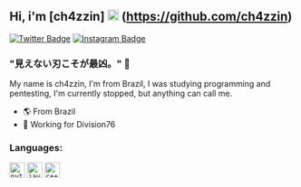 ## Hi, i'm [ch4zzin] <img src="https://images.emojiterra.com/twitter/v13.0/128px/1f1e7-1f1f7.png" height="20px" width="20px"/> (https://github.com/ch4zzin)

[![Twitter Badge](https://img.shields.io/badge/-Twitter-00acee?style=flat-square&logo=Twitter&logoColor=white)](https://twitter.com/ch4zzin)
[![Instagram Badge](https://img.shields.io/badge/-Instagram-e4405f?style=flat-square&logo=Instagram&logoColor=white)](https://instagram.com/bryan_4kl)

### "見えない刃こそが最凶。" 🧠 

My name is ch4zzin, I'm from Brazil, I was studying programming and pentesting, I'm currently stopped, but anything can call me.

- 🌎 From Brazil
- 🧪 Working for Division76

### Languages:

<code><img height="27" src="https://img.shields.io/badge/Python-3776AB?style=for-the-badge&logo=python&logoColor=white" alt="python"></code>
<code><img height="27" src="https://img.shields.io/badge/JavaScript-F7DF1E?style=for-the-badge&logo=javascript&logoColor=black" alt="javascript"></code>
<code><img height="27" src="https://img.shields.io/badge/C%2B%2B-00599C?style=for-the-badge&logo=c%2B%2B&logoColor=white" alt="c++"></code>


<!--
<code><img height="25" src="https://raw.githubusercontent.com/github/explore/80688e429a7d4ef2fca1e82350fe8e3517d3494d/topics/sass/sass.png" alt="sass"></code>
-->

#

<div align="center">

</div>
 
<!--
**SystemsFrozen/SystemsFrozen** is a ✨ _special_ ✨ repository because its `README.md` (this file) appears on your GitHub profile.


<!--
**ch4zzin/ch4zzin** is a ✨ _special_ ✨ repository because its `README.md` (this file) appears on your GitHub profile.
-->
